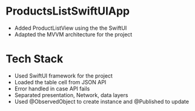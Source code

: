 # ProductsListSwiftUIApp
* Added ProductListView using the the SwiftUI
* Adapted the MVVM architecture for the project

# Tech Stack
* Used SwiftUI framework for the project
* Loaded the table cell from JSON API
* Error handled in case API fails
* Separated presentation, Network, data layers
* Used @ObservedObject to create instance and @Published to update
